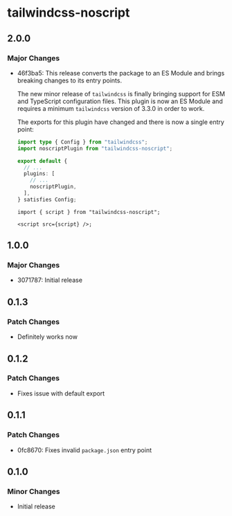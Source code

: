 # tailwindcss-noscript

## 2.0.0

### Major Changes

- 46f3ba5: This release converts the package to an ES Module and brings breaking changes to its entry points.

  The new minor release of `tailwindcss` is finally bringing support for ESM and TypeScript configuration files. This plugin is now an ES Module and requires a minimum `tailwindcss` version of 3.3.0 in order to work.

  The exports for this plugin have changed and there is now a single entry point:

  ```ts
  import type { Config } from "tailwindcss";
  import noscriptPlugin from "tailwindcss-noscript";

  export default {
    // ...
    plugins: [
      // ...
      noscriptPlugin,
    ],
  } satisfies Config;
  ```

  ```tsx
  import { script } from "tailwindcss-noscript";

  <script src={script} />;
  ```

## 1.0.0

### Major Changes

- 3071787: Initial release

## 0.1.3

### Patch Changes

- Definitely works now

## 0.1.2

### Patch Changes

- Fixes issue with default export

## 0.1.1

### Patch Changes

- 0fc8670: Fixes invalid `package.json` entry point

## 0.1.0

### Minor Changes

- Initial release
